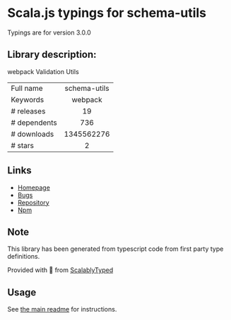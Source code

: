 
# Scala.js typings for schema-utils

Typings are for version 3.0.0

## Library description:
webpack Validation Utils

|                    |                 |
| ------------------ | :-------------: |
| Full name          | schema-utils |
| Keywords           | webpack |
| # releases         | 19 |
| # dependents       | 736 |
| # downloads        | 1345562276 |
| # stars            | 2 |

## Links
- [Homepage](https://github.com/webpack/schema-utils)
- [Bugs](https://github.com/webpack/schema-utils/issues)
- [Repository](https://github.com/webpack/schema-utils)
- [Npm](https://www.npmjs.com/package/schema-utils)
    


## Note
This library has been generated from typescript code from first party type definitions.

Provided with :purple_heart: from [ScalablyTyped](https://github.com/oyvindberg/ScalablyTyped)

## Usage
See [the main readme](../../readme.md) for instructions.


